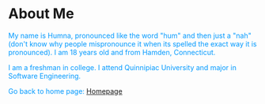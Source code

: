 # About Me

<p style="color:#0099FF;">My name is Humna, pronounced like the word "hum" and then just a "nah" (don't know why people mispronounce it when its spelled the exact way it is pronounced). I am 18 years old and from Hamden, Connecticut.</p>

<p style="color:#0099FF;">I am a freshman in college. I attend Quinnipiac University and major in Software Engineering. </p>

<p style="color:#0099FF;">Go back to home page: <a href="https://humna-hanif.github.io"> Homepage</p>

